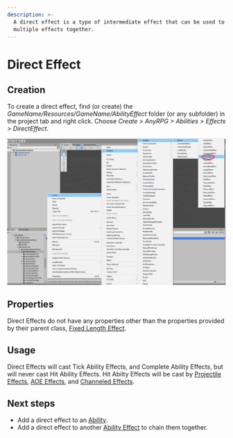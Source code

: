 ```yaml
---
description: >-
  A direct effect is a type of intermediate effect that can be used to chain
  multiple effects together.
---
```


# Direct Effect

## Creation

To create a direct effect, find (or create) the _GameName/Resources/GameName/AbilityEffect_ folder (or any subfolder) in the project tab and right click.  Choose _Create > AnyRPG > Abilities > Effects > DirectEffect_.

![](<../../.gitbook/assets/image (1) (1) (1) (4).png>)

## Properties

Direct Effects do not have any properties other than the properties provided by their parent class, [Fixed Length Effect](./#fixed-length-effect-properties).

## Usage

Direct Effects will cast Tick Ability Effects, and Complete Ability Effects, but will never cast Hit Ability Effects.  Hit Abilty Effects will be cast by [Projectile Effects](projectile-effect.md), [AOE Effects](aoe-effect.md), and [Channeled Effects](channeled-effect.md).

## Next steps

* Add a direct effect to an [Ability](../abilities/).
* Add a direct effect to another [Ability Effect](./) to chain them together.
